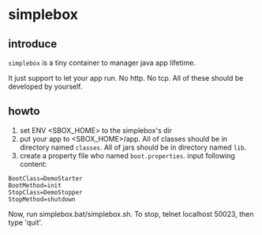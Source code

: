 # simplebox

## introduce

`simplebox` is a tiny container to manager java app lifetime.

It just support to let your app run. No http. No tcp. All of these should be developed by yourself.

## howto

1. set ENV <SBOX_HOME> to the simplebox's dir
1. put your app to <SBOX_HOME>/app. All of classes should be in directory named `classes`. All of jars should be in directory named `lib`.
1. create a property file who named `boot.properties`. input following content:
```
BootClass=DemoStarter
BootMethod=init
StopClass=DemoStopper
StopMethod=shutdown
```

Now, run simplebox.bat/simplebox.sh. To stop, telnet localhost 50023, then type 'quit'.
